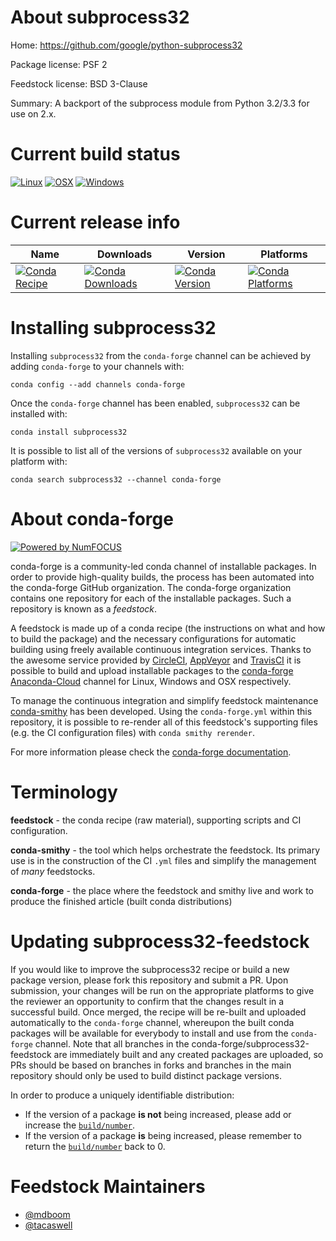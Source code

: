 <!--
# -*- mode: jinja -*-
-->

About subprocess32
==================

Home: https://github.com/google/python-subprocess32

Package license: PSF 2

Feedstock license: BSD 3-Clause

Summary: A backport of the subprocess module from Python 3.2/3.3 for use on 2.x.



Current build status
====================

[![Linux](https://img.shields.io/circleci/project/github/conda-forge/subprocess32-feedstock/master.svg?label=Linux)](https://circleci.com/gh/conda-forge/subprocess32-feedstock)
[![OSX](https://img.shields.io/travis/conda-forge/subprocess32-feedstock/master.svg?label=macOS)](https://travis-ci.org/conda-forge/subprocess32-feedstock)
[![Windows](https://img.shields.io/appveyor/ci/conda-forge/subprocess32-feedstock/master.svg?label=Windows)](https://ci.appveyor.com/project/conda-forge/subprocess32-feedstock/branch/master)

Current release info
====================

| Name | Downloads | Version | Platforms |
| --- | --- | --- | --- |
| [![Conda Recipe](https://img.shields.io/badge/recipe-subprocess32-green.svg)](https://anaconda.org/conda-forge/subprocess32) | [![Conda Downloads](https://img.shields.io/conda/dn/conda-forge/subprocess32.svg)](https://anaconda.org/conda-forge/subprocess32) | [![Conda Version](https://img.shields.io/conda/vn/conda-forge/subprocess32.svg)](https://anaconda.org/conda-forge/subprocess32) | [![Conda Platforms](https://img.shields.io/conda/pn/conda-forge/subprocess32.svg)](https://anaconda.org/conda-forge/subprocess32) |

Installing subprocess32
=======================

Installing `subprocess32` from the `conda-forge` channel can be achieved by adding `conda-forge` to your channels with:

```
conda config --add channels conda-forge
```

Once the `conda-forge` channel has been enabled, `subprocess32` can be installed with:

```
conda install subprocess32
```

It is possible to list all of the versions of `subprocess32` available on your platform with:

```
conda search subprocess32 --channel conda-forge
```


About conda-forge
=================

[![Powered by NumFOCUS](https://img.shields.io/badge/powered%20by-NumFOCUS-orange.svg?style=flat&colorA=E1523D&colorB=007D8A)](http://numfocus.org)

conda-forge is a community-led conda channel of installable packages.
In order to provide high-quality builds, the process has been automated into the
conda-forge GitHub organization. The conda-forge organization contains one repository
for each of the installable packages. Such a repository is known as a *feedstock*.

A feedstock is made up of a conda recipe (the instructions on what and how to build
the package) and the necessary configurations for automatic building using freely
available continuous integration services. Thanks to the awesome service provided by
[CircleCI](https://circleci.com/), [AppVeyor](https://www.appveyor.com/)
and [TravisCI](https://travis-ci.org/) it is possible to build and upload installable
packages to the [conda-forge](https://anaconda.org/conda-forge)
[Anaconda-Cloud](https://anaconda.org/) channel for Linux, Windows and OSX respectively.

To manage the continuous integration and simplify feedstock maintenance
[conda-smithy](https://github.com/conda-forge/conda-smithy) has been developed.
Using the ``conda-forge.yml`` within this repository, it is possible to re-render all of
this feedstock's supporting files (e.g. the CI configuration files) with ``conda smithy rerender``.

For more information please check the [conda-forge documentation](https://conda-forge.org/docs/).

Terminology
===========

**feedstock** - the conda recipe (raw material), supporting scripts and CI configuration.

**conda-smithy** - the tool which helps orchestrate the feedstock.
                   Its primary use is in the construction of the CI ``.yml`` files
                   and simplify the management of *many* feedstocks.

**conda-forge** - the place where the feedstock and smithy live and work to
                  produce the finished article (built conda distributions)


Updating subprocess32-feedstock
===============================

If you would like to improve the subprocess32 recipe or build a new
package version, please fork this repository and submit a PR. Upon submission,
your changes will be run on the appropriate platforms to give the reviewer an
opportunity to confirm that the changes result in a successful build. Once
merged, the recipe will be re-built and uploaded automatically to the
`conda-forge` channel, whereupon the built conda packages will be available for
everybody to install and use from the `conda-forge` channel.
Note that all branches in the conda-forge/subprocess32-feedstock are
immediately built and any created packages are uploaded, so PRs should be based
on branches in forks and branches in the main repository should only be used to
build distinct package versions.

In order to produce a uniquely identifiable distribution:
 * If the version of a package **is not** being increased, please add or increase
   the [``build/number``](https://conda.io/docs/user-guide/tasks/build-packages/define-metadata.html#build-number-and-string).
 * If the version of a package **is** being increased, please remember to return
   the [``build/number``](https://conda.io/docs/user-guide/tasks/build-packages/define-metadata.html#build-number-and-string)
   back to 0.

Feedstock Maintainers
=====================

* [@mdboom](https://github.com/mdboom/)
* [@tacaswell](https://github.com/tacaswell/)

